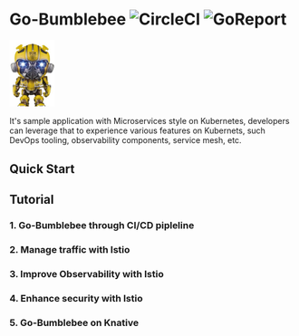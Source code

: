 
# Go-Bumblebee ![CircleCI](https://circleci.com/gh/cc4i/go-bumblebee.svg?style=svg) ![GoReport](https://goreportcard.com/badge/github.com/cc4i/go-bumblebee)

<img src="./docs/anything.jpg" alt="bumblebee" width="80">

It's sample application with Microservices style on Kubernetes, developers can leverage that to experience various features on Kubernets, such DevOps tooling, observability components, service mesh, etc. 




## Quick Start

## Tutorial

### 1. Go-Bumblebee through CI/CD pipleline

### 2. Manage traffic with Istio

### 3. Improve Observability with Istio

### 4. Enhance security with Istio

### 5. Go-Bumblebee on Knative

